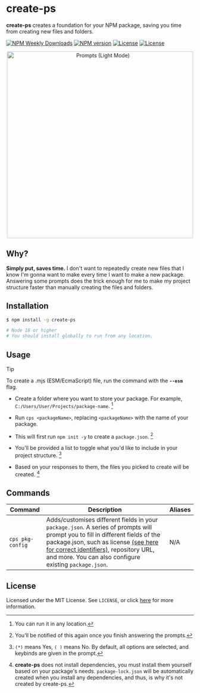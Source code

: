 # create-ps

**create-ps** creates a foundation for your NPM package, saving you time from creating new files and folders.

[![NPM Weekly Downloads](https://img.shields.io/npm/dw/create-ps.svg?style=flat&colorA=black&colorB=blue)](https://npmjs.org/package/create-ps "Weekly downloads from NPM.")
[![NPM version](https://img.shields.io/npm/v/create-ps.svg?style=flat&colorA=black)](https://www.npmjs.com/package/create-ps "The latest NPM version.")
[![License](https://shields.io/github/license/inttter/create-ps?labelColor=black&colorB=blue)](https://github.com/inttter/create-ps/blob/master/LICENSE/ "create-ps's license.")
[![License](https://img.shields.io/badge/donate-kofi-f39f37?labelColor=black&colorB=blue)](https://ko-fi.com/intter "My Ko-fi donation page.")


<div align="center">
<picture>
  <source media="(prefers-color-scheme: dark)" srcset="https://github.com/inttter/create-ps/assets/73017070/1c038b86-e3d6-4341-afab-f69398d31e60" width="500">
  <img alt="Prompts (Light Mode)" src="https://github.com/inttter/create-ps/assets/73017070/2b31dc13-83c5-4129-93ad-e2a8cedfc1a4" width="500">
</picture>
</div>


## Why?

**Simply put, saves time.** I don't want to repeatedly create new files that I know I'm gonna want to make every time I want to make a new package. Answering some prompts does the trick enough for me to make my project structure faster than manually creating the files and folders.

## Installation

```bash
$ npm install -g create-ps

# Node 18 or higher
# You should install globally to run from any location.
```

## Usage

> [!TIP]
> To create a .mjs (ESM/EcmaScript) file, run the command with the **```--esm```** flag.

* Create a folder where you want to store your package. For example,  ```C:/Users/User/Projects/package-name```. [^1]

* Run ```cps <packageName>```,
replacing ```<packageName>``` with the name of your package.

* This will first run  ```npm init -y``` to create a  ```package.json```. [^2]

* You'll be provided a list to toggle what you'd like to include in your project structure. [^3]

* Based on your responses to them, the files you picked to create will be created. [^4]

## Commands

|   Command      |    Description    |     Aliases      | 
|----------|-----------|---------------------------|
```cps pkg-config``` | Adds/customises different fields in your ```package.json```. A series of prompts will prompt you to fill in different fields of the package.json, such as license [(see here for correct identifiers)](https://spdx.org/licenses/), repository URL, and more. You can also configure existing ```package.json```. | N/A | 


## License

Licensed under the MIT License. See ```LICENSE```, or click [here](https://github.com/inttter/create-ps/blob/master/LICENSE) for more information.


[^1]: You can run it in any location.

[^2]: You'll be notified of this again once you finish answering the prompts.

[^3]: ```(*)``` means Yes,  ```( )``` means No. By default, all options are selected, and keybinds are given in the prompt.

[^4]: **create-ps** does not install dependencies, you must install them yourself based on your package's needs. ```package-lock.json``` will be automatically created when you install any dependencies, and thus, is why it's not created by create-ps.